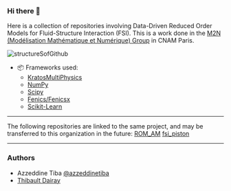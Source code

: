 ### Hi there 👋

Here is a collection of repositories involving Data-Driven Reduced Order Models for Fluid-Structure Interaction (FSI).
This is a work done in the [M2N (Modélisation Mathématique et Numérique) Group](https://maths.cnam.fr/M2N/) in CNAM Paris.

![structureSofGithub](https://github.com/user-attachments/assets/2b2a2252-98de-4993-bc6c-cc58212b418c)


- 📦 Frameworks used:
  - [KratosMultiPhysics](https://github.com/KratosMultiphysics/Kratos)
  - [NumPy](https://numpy.org/)
  - [Scipy](https://scipy.org/)
  - [Fenics/Fenicsx](https://fenicsproject.org/)
  - [Scikit-Learn](https://scikit-learn.org)

--------
The following repositories are linked to the same project, and may be transferred to this organization in the future:
[ROM_AM](https://github.com/azzeddinetiba/ROM_AM)
[fsi_piston](https://github.com/azzeddinetiba/fsi_piston)


--------

### Authors
- Azzeddine Tiba [@azzeddinetiba](https://github.com/azzeddinetiba)
- [Thibault Dairay](https://scholar.google.com/citations?user=L_eRA6YAAAAJ)
